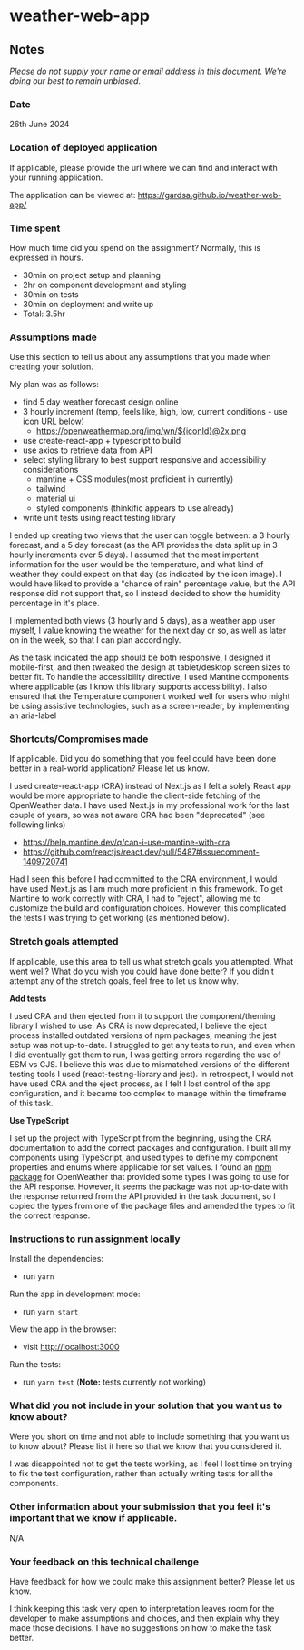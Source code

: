 # weather-web-app

## Notes

_Please do not supply your name or email address in this document. We're doing our best to remain unbiased._

### Date

26th June 2024

### Location of deployed application

If applicable, please provide the url where we can find and interact with your running application.

The application can be viewed at: https://gardsa.github.io/weather-web-app/

### Time spent

How much time did you spend on the assignment? Normally, this is expressed in hours.

- 30min on project setup and planning
- 2hr on component development and styling
- 30min on tests
- 30min on deployment and write up
- Total: 3.5hr

### Assumptions made

Use this section to tell us about any assumptions that you made when creating your solution.

My plan was as follows:

- find 5 day weather forecast design online
- 3 hourly increment (temp, feels like, high, low, current conditions - use icon URL below)
  - https://openweathermap.org/img/wn/${iconId}@2x.png
- use create-react-app + typescript to build
- use axios to retrieve data from API
- select styling library to best support responsive and accessibility considerations
  - mantine + CSS modules(most proficient in currently)
  - tailwind
  - material ui
  - styled components (thinkific appears to use already)
- write unit tests using react testing library

I ended up creating two views that the user can toggle between: a 3 hourly forecast, and a 5 day forecast (as the API provides the data split up in 3 hourly increments over 5 days). I assumed that the most important information for the user would be the temperature, and what kind of weather they could expect on that day (as indicated by the icon image). I would have liked to provide a "chance of rain" percentage value, but the API response did not support that, so I instead decided to show the humidity percentage in it's place.

I implemented both views (3 hourly and 5 days), as a weather app user myself, I value knowing the weather for the next day or so, as well as later on in the week, so that I can plan accordingly.

As the task indicated the app should be both responsive, I designed it mobile-first, and then tweaked the design at tablet/desktop screen sizes to better fit. To handle the accessibility directive, I used Mantine components where applicable (as I know this library supports accessibility). I also ensured that the Temperature component worked well for users who might be using assistive technologies, such as a screen-reader, by implementing an aria-label

### Shortcuts/Compromises made

If applicable. Did you do something that you feel could have been done better in a real-world application? Please let us know.

I used create-react-app (CRA) instead of Next.js as I felt a solely React app would be more appropriate to handle the client-side fetching of the OpenWeather data. I have used Next.js in my professional work for the last couple of years, so was not aware CRA had been "deprecated" (see following links)

- https://help.mantine.dev/q/can-i-use-mantine-with-cra
- https://github.com/reactjs/react.dev/pull/5487#issuecomment-1409720741

Had I seen this before I had committed to the CRA environment, I would have used Next.js as I am much more proficient in this framework. To get Mantine to work correctly with CRA, I had to "eject", allowing me to customize the build and configuration choices. However, this complicated the tests I was trying to get working (as mentioned below).

### Stretch goals attempted

If applicable, use this area to tell us what stretch goals you attempted. What went well? What do you wish you could have done better? If you didn't attempt any of the stretch goals, feel free to let us know why.

**Add tests**

I used CRA and then ejected from it to support the component/theming library I wished to use. As CRA is now deprecated, I believe the eject process installed outdated versions of npm packages, meaning the jest setup was not up-to-date. I struggled to get any tests to run, and even when I did eventually get them to run, I was getting errors regarding the use of ESM vs CJS. I believe this was due to mismatched versions of the different testing tools I used (react-testing-library and jest). In retrospect, I would not have used CRA and the eject process, as I felt I lost control of the app configuration, and it became too complex to manage within the timeframe of this task.

**Use TypeScript**

I set up the project with TypeScript from the beginning, using the CRA documentation to add the correct packages and configuration. I built all my components using TypeScript, and used types to define my component properties and enums where applicable for set values. I found an [npm package](https://www.npmjs.com/package/openweathermap-ts) for OpenWeather that provided some types I was going to use for the API response. However, it seems the package was not up-to-date with the response returned from the API provided in the task document, so I copied the types from one of the package files and amended the types to fit the correct response.

### Instructions to run assignment locally

Install the dependencies:

- run `yarn`

Run the app in development mode:

- run `yarn start`

View the app in the browser:

- visit [http://localhost:3000](http://localhost:3000)

Run the tests:

- run `yarn test` (**Note:** tests currently not working)

### What did you not include in your solution that you want us to know about?

Were you short on time and not able to include something that you want us to know about? Please list it here so that we know that you considered it.

I was disappointed not to get the tests working, as I feel I lost time on trying to fix the test configuration, rather than actually writing tests for all the components.

### Other information about your submission that you feel it's important that we know if applicable.

N/A

### Your feedback on this technical challenge

Have feedback for how we could make this assignment better? Please let us know.

I think keeping this task very open to interpretation leaves room for the developer to make assumptions and choices, and then explain why they made those decisions. I have no suggestions on how to make the task better.
